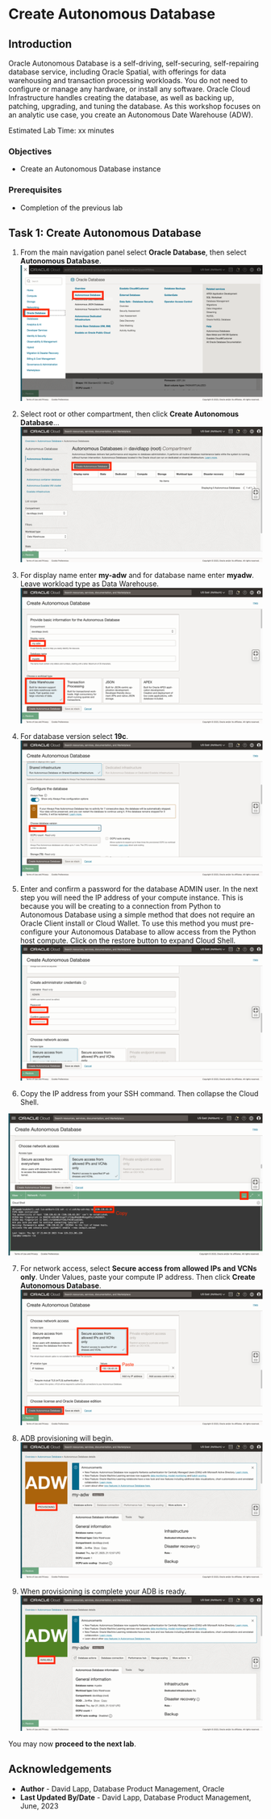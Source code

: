 # Create Autonomous Database


## Introduction

Oracle Autonomous Database is a self-driving, self-securing, self-repairing database service, including Oracle Spatial, with offerings for data warehousing and transaction processing workloads. You do not need to configure or manage any hardware, or install any software. Oracle Cloud Infrastructure handles creating the database, as well as backing up, patching, upgrading, and tuning the database. As this workshop focuses on an analytic use case, you create an Autonomous Date Warehouse (ADW).

Estimated Lab Time: xx minutes

### Objectives

* Create an Autonomous Database instance 

### Prerequisites

* Completion of the previous lab

## Task 1: Create Autonomous Database

1. From the main navigation panel select **Oracle Database**, then select **Autonomous Database**.
  ![Navigate to Oracle Database](images/adb-01.png)

2. Select root or other compartment, then click **Create Autonomous Database**...
  ![Select compartment](images/adb-02.png) 

3. For display name enter **my-adw** and for database name enter **myadw**. Leave workload type as Data Warehouse.
   ![Create ADW](images/adb-03.png) 

4. For database version select **19c**.
   ![Create ADW](images/adb-04.png) 

5. Enter and confirm a password for the database ADMIN user. In the next step you will need the IP address of your compute instance. This is because you will be creating to a connection from Python to Autonomous Database using a simple method that does not require an Oracle Client install or Cloud Wallet. To use this method you must pre-configure your Autonomous Database to allow access from the Python host compute. Click on the restore button to expand Cloud Shell.
   ![Create ADW](images/adb-05.png) 

6. Copy the IP address from your SSH command. Then collapse the Cloud Shell.

 ![Create ADW](images/adb-06.png) 

7. For network access, select **Secure access from allowed IPs and VCNs only**. Under Values, paste your compute IP address. Then click **Create Autonomous Database**.
 ![Create ADW](images/adb-07.png) 

8. ADB provisioning will begin.
 ![Create ADW](images/adb-08.png) 

9. When provisioning is complete your ADB is ready.
 ![Create ADW](images/adb-09.png) 

You may now **proceed to the next lab**.

## Acknowledgements

- **Author** - David Lapp, Database Product Management, Oracle
- **Last Updated By/Date** - David Lapp, Database Product Management, June, 2023
